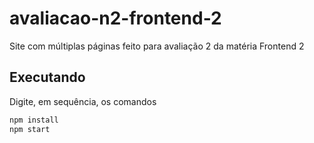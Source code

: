 # avaliacao-n2-frontend-2
Site com múltiplas páginas feito para avaliação 2 da matéria Frontend 2


## Executando

Digite, em sequência, os comandos

```bash
npm install
npm start
```
